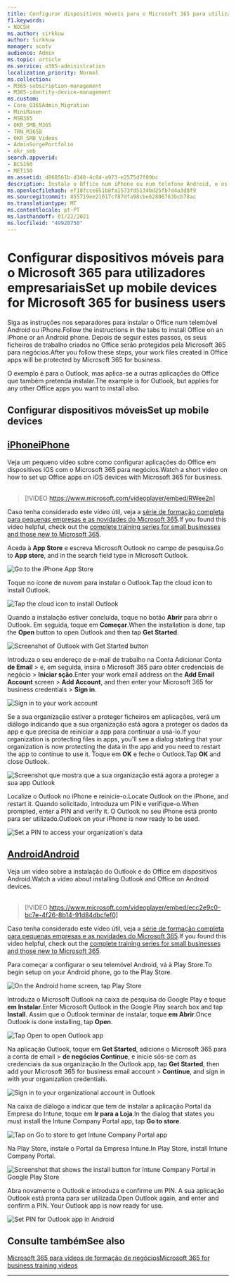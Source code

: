 ```yaml
---
title: Configurar dispositivos móveis para o Microsoft 365 para utilizadores empresariais
f1.keywords:
- NOCSH
ms.author: sirkkuw
author: Sirkkuw
manager: scotv
audience: Admin
ms.topic: article
ms.service: o365-administration
localization_priority: Normal
ms.collection:
- M365-subscription-management
- M365-identity-device-management
ms.custom:
- Core_O365Admin_Migration
- MiniMaven
- MSB365
- OKR_SMB_M365
- TRN_M365B
- OKR_SMB_Videos
- AdminSurgePortfolio
- okr_smb
search.appverid:
- BCS160
- MET150
ms.assetid: d868561b-d340-4c04-a973-e2575d7f09bc
description: Instale o Office num iPhone ou num telefone Android, e os seus ficheiros de trabalho nas aplicações do Office serão protegidos pelo Microsoft 365 para negócios.
ms.openlocfilehash: ef18fcce851b8fa1573fd5134bd25fb7d4a3d8f9
ms.sourcegitcommit: 855719ee21017cf87dfa98cbe62806763bcb78ac
ms.translationtype: MT
ms.contentlocale: pt-PT
ms.lasthandoff: 01/22/2021
ms.locfileid: "49928750"
---
```

# <a name="set-up-mobile-devices-for-microsoft-365-for-business-users"></a><span data-ttu-id="5c023-103">Configurar dispositivos móveis para o Microsoft 365 para utilizadores empresariais</span><span class="sxs-lookup"><span data-stu-id="5c023-103">Set up mobile devices for Microsoft 365 for business users</span></span>

<span data-ttu-id="5c023-104">Siga as instruções nos separadores para instalar o Office num telemóvel Android ou iPhone.</span><span class="sxs-lookup"><span data-stu-id="5c023-104">Follow the instructions in the tabs to install Office on an iPhone or an Android phone.</span></span> <span data-ttu-id="5c023-105">Depois de seguir estes passos, os seus ficheiros de trabalho criados no Office serão protegidos pela Microsoft 365 para negócios.</span><span class="sxs-lookup"><span data-stu-id="5c023-105">After you follow these steps, your work files created in Office apps will be protected by Microsoft 365 for business.</span></span>

<span data-ttu-id="5c023-106">O exemplo é para o Outlook, mas aplica-se a outras aplicações do Office que também pretenda instalar.</span><span class="sxs-lookup"><span data-stu-id="5c023-106">The example is for Outlook, but applies for any other Office apps you want to install also.</span></span>
  
## <a name="set-up-mobile-devices"></a><span data-ttu-id="5c023-107">Configurar dispositivos móveis</span><span class="sxs-lookup"><span data-stu-id="5c023-107">Set up mobile devices</span></span>

## <a name="iphone"></a>[<span data-ttu-id="5c023-108">iPhone</span><span class="sxs-lookup"><span data-stu-id="5c023-108">iPhone</span></span>](#tab/iPhone)
  
<span data-ttu-id="5c023-109">Veja um pequeno vídeo sobre como configurar aplicações do Office em dispositivos iOS com o Microsoft 365 para negócios.</span><span class="sxs-lookup"><span data-stu-id="5c023-109">Watch a short video on how to set up Office apps on iOS devices with Microsoft 365 for business.</span></span><br><br>

> [!VIDEO https://www.microsoft.com/videoplayer/embed/RWee2n] 

<span data-ttu-id="5c023-110">Caso tenha considerado este vídeo útil, veja a [série de formação completa para pequenas empresas e as novidades do Microsoft 365](https://support.microsoft.com/office/6ab4bbcd-79cf-4000-a0bd-d42ce4d12816).</span><span class="sxs-lookup"><span data-stu-id="5c023-110">If you found this video helpful, check out the [complete training series for small businesses and those new to Microsoft 365](https://support.microsoft.com/office/6ab4bbcd-79cf-4000-a0bd-d42ce4d12816).</span></span>

<span data-ttu-id="5c023-111">Aceda à **App Store** e escreva Microsoft Outlook no campo de pesquisa.</span><span class="sxs-lookup"><span data-stu-id="5c023-111">Go to **App store**, and in the search field type in Microsoft Outlook.</span></span>
  
![Go to the iPhone App Store](../media/886913de-76e5-4883-8ed0-4eb3ec06188f.png)
  
<span data-ttu-id="5c023-113">Toque no ícone de nuvem para instalar o Outlook.</span><span class="sxs-lookup"><span data-stu-id="5c023-113">Tap the cloud icon to install Outlook.</span></span>
  
![Tap the cloud icon to install Outlook](../media/665e1620-948a-4ab8-b914-dca49530142c.png)
  
<span data-ttu-id="5c023-115">Quando a instalação estiver concluída, toque no botão **Abrir** para abrir o Outlook. Em seguida, toque em **Começar**.</span><span class="sxs-lookup"><span data-stu-id="5c023-115">When the installation is done, tap the **Open** button to open Outlook and then tap **Get Started**.</span></span>
  
![Screenshot of Outlook with Get Started button](../media/005bedec-ae50-4d75-b3bb-e7cef9e2561c.png)
  
<span data-ttu-id="5c023-117">Introduza o seu endereço de e-mail de trabalho na Conta Adicionar Conta **de Email** \> e, em seguida, insira o Microsoft 365 para obter credenciais de negócio \> **Iniciar sção**.</span><span class="sxs-lookup"><span data-stu-id="5c023-117">Enter your work email address on the **Add Email Account** screen \> **Add Account**, and then enter your Microsoft 365 for business credentials \> **Sign in**.</span></span>
  
![Sign in to your work account](../media/3cef1fb5-7bec-4d3d-8542-872b731ce19f.png)
  
<span data-ttu-id="5c023-119">Se a sua organização estiver a proteger ficheiros em aplicações, verá um diálogo indicando que a sua organização está agora a proteger os dados da app e que precisa de reiniciar a app para continuar a usá-lo.</span><span class="sxs-lookup"><span data-stu-id="5c023-119">If your organization is protecting files in apps, you'll see a dialog stating that your organization is now protecting the data in the app and you need to restart the app to continue to use it.</span></span> <span data-ttu-id="5c023-120">Toque em **OK** e feche o Outlook.</span><span class="sxs-lookup"><span data-stu-id="5c023-120">Tap **OK** and close Outlook.</span></span> 
  
![Screenshot que mostra que a sua organização está agora a proteger a sua app Outlook](../media/fb4c1c84-b1e9-42e1-8070-c13dcf79fb09.png)
  
<span data-ttu-id="5c023-122">Localize o Outlook no iPhone e reinicie-o.</span><span class="sxs-lookup"><span data-stu-id="5c023-122">Locate Outlook on the iPhone, and restart it.</span></span> <span data-ttu-id="5c023-123">Quando solicitado, introduza um PIN e verifique-o.</span><span class="sxs-lookup"><span data-stu-id="5c023-123">When prompted, enter a PIN and verify it.</span></span> <span data-ttu-id="5c023-124">O Outlook no seu iPhone está pronto para ser utilizado.</span><span class="sxs-lookup"><span data-stu-id="5c023-124">Outlook on your iPhone is now ready to be used.</span></span>
  
![Set a PIN to access your organization's data](../media/64f2630b-3164-47a4-9dd6-ca0c29ed5fb3.png)
  
## <a name="android"></a>[<span data-ttu-id="5c023-126">Android</span><span class="sxs-lookup"><span data-stu-id="5c023-126">Android</span></span>](#tab/Android)
  
<span data-ttu-id="5c023-127">Veja um vídeo sobre a instalação do Outlook e do Office em dispositivos Android.</span><span class="sxs-lookup"><span data-stu-id="5c023-127">Watch a video about installing Outlook and Office on Android devices.</span></span><br><br>

> [!VIDEO https://www.microsoft.com/videoplayer/embed/ecc2e9c0-bc7e-4f26-8b14-91d84dbcfef0] 

<span data-ttu-id="5c023-128">Caso tenha considerado este vídeo útil, veja a [série de formação completa para pequenas empresas e as novidades do Microsoft 365](https://support.microsoft.com/office/6ab4bbcd-79cf-4000-a0bd-d42ce4d12816).</span><span class="sxs-lookup"><span data-stu-id="5c023-128">If you found this video helpful, check out the [complete training series for small businesses and those new to Microsoft 365](https://support.microsoft.com/office/6ab4bbcd-79cf-4000-a0bd-d42ce4d12816).</span></span>

<span data-ttu-id="5c023-129">Para começar a configurar o seu telemóvel Android, vá à Play Store.</span><span class="sxs-lookup"><span data-stu-id="5c023-129">To begin setup on your Android phone, go to the Play Store.</span></span>
  
![On the Android home screen, tap Play Store](../media/93df88e7-c778-40e1-b35e-868ca6e97f6c.png)
  
<span data-ttu-id="5c023-131">Introduza o Microsoft Outlook na caixa de pesquisa do Google Play e toque **em Instalar**.</span><span class="sxs-lookup"><span data-stu-id="5c023-131">Enter Microsoft Outlook in the Google Play search box and tap **Install**.</span></span> <span data-ttu-id="5c023-132">Assim que o Outlook terminar de instalar, toque **em Abrir**.</span><span class="sxs-lookup"><span data-stu-id="5c023-132">Once Outlook is done installing, tap **Open**.</span></span>
  
![Tap Open to open Outlook app](../media/8b4c5937-8875-4b5a-a5b6-b8c6c9cd6240.png)
  
<span data-ttu-id="5c023-134">Na aplicação Outlook, toque em **Get Started**, adicione o Microsoft 365 para a conta de email \> **de negócios Continue**, e inicie sôs-se com as credenciais da sua organização.</span><span class="sxs-lookup"><span data-stu-id="5c023-134">In the Outlook app, tap **Get Started**, then add your Microsoft 365 for business email account \> **Continue**, and sign in with your organization credentials.</span></span>
  
![Sign in to your organizational account in Outlook](../media/18f67c66-4bab-4b99-94bd-080839312e29.png)
  
<span data-ttu-id="5c023-136">Na caixa de diálogo a indicar que tem de instalar a aplicação Portal da Empresa do Intune, toque em **Ir para a Loja**.</span><span class="sxs-lookup"><span data-stu-id="5c023-136">In the dialog that states you must install the Intune Company Portal app, tap **Go to store**.</span></span>
  
![Tap on Go to store to get Intune Company Portal app](../media/a702d712-5622-45dd-a511-b1adaee63071.png)
  
<span data-ttu-id="5c023-138">Na Play Store, instale o Portal da Empresa Intune.</span><span class="sxs-lookup"><span data-stu-id="5c023-138">In Play Store, install Intune Company Portal.</span></span>
  
![Screenshot that shows the install button for Intune Company Portal in Google Play Store](../media/5e0408f2-3f37-44dd-80ed-13ca2ac6df0c.png)
  
<span data-ttu-id="5c023-p105">Abra novamente o Outlook e introduza e confirme um PIN. A sua aplicação Outlook está pronta para ser utilizada.</span><span class="sxs-lookup"><span data-stu-id="5c023-p105">Open Outlook again, and enter and confirm a PIN. Your Outlook app is now ready for use.</span></span>
  
![Set  PIN for Outlook app in Android](../media/edb91afb-f1ed-451a-bc6b-8ccba664e055.png)

## <a name="see-also"></a><span data-ttu-id="5c023-143">Consulte também</span><span class="sxs-lookup"><span data-stu-id="5c023-143">See also</span></span>

[<span data-ttu-id="5c023-144">Microsoft 365 para vídeos de formação de negócios</span><span class="sxs-lookup"><span data-stu-id="5c023-144">Microsoft 365 for business training videos</span></span>](https://support.microsoft.com/office/6ab4bbcd-79cf-4000-a0bd-d42ce4d12816)

---
